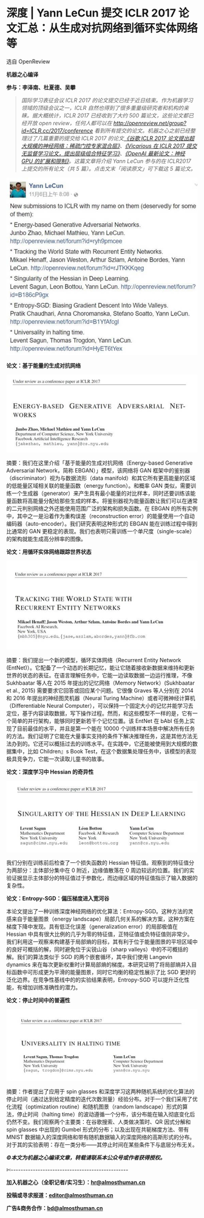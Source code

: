 # 深度 | Yann LeCun 提交 ICLR 2017 论文汇总：从生成对抗网络到循环实体网络等

选自 OpenReview

**机器之心编译**

**参与：李泽南、杜夏德、吴攀**

> *国际学习表征会议 ICLR 2017 的论文提交已经于近日结束。作为机器学习领域的顶级会议之一，ICLR 自然也得到了很多重量级研究者和机构的亲睐。据大概统计，ICLR 2017 已经收到了大约 500 篇论文，这些论文都已经开放 open review，任何人都可以在 http://openreview.net/group?id=ICLR.cc/2017/conference 看到所有提交的论文。机器之心之前已经整理过了几篇重要的提交给 ICLR 2017 的论文[《谷歌 ICLR 2017 论文提出超大规模的神经网络：稀疏门控专家混合层》](http://mp.weixin.qq.com/s?__biz=MzA3MzI4MjgzMw==&mid=2650720367&idx=3&sn=15551131dbd1d1fad15d2752dd78fe83&chksm=871b0c11b06c8507b17d846e7d09b8fc4f0f12267d2f7dd019afa3d0ca3345a8774041ef5c84&scene=21#wechat_redirect)、[《Vicarious 在 ICLR 2017 提交无监督学习论文，提出层级组合特征学习》](http://mp.weixin.qq.com/s?__biz=MzA3MzI4MjgzMw==&mid=2650720285&idx=5&sn=583751084a6855b35f684f582afd7976&chksm=871b0c63b06c857523341e94380cd6b87e84502854886f7aa8fa40ff665166db4ffda8a5ea1b&scene=21#wechat_redirect)、[《OpenAI 最新论文：神经 GPU 的扩展和限制》](http://mp.weixin.qq.com/s?__biz=MzA3MzI4MjgzMw==&mid=2650720257&idx=3&sn=4dfc480bfc70691f5baa44a75a0c1b82&chksm=871b0c7fb06c85696574d7f15d160afd3f45aa669bad4d1589f908c2fe0f56a3f34946bb6e73&scene=21#wechat_redirect)。这篇文章将介绍 Yann LeCun 参与的在 ICLR2017 上提交的所有论文（共 5 篇）。点击文末「阅读原文」可下载这 5 篇论文。*

![](img/f07d2d989852cd34f947c4ff02bc9829.jpg)

**论文：基于能量的生成对抗网络**

**![](img/4ac1d34b8dccbfe8ddd3f6a5f6fd1a58.jpg)** 

摘要：我们在这里介绍「基于能量的生成对抗网络（Energy-based Generative Adversarial Network，简称 EBGAN）」模型，该网络将 GAN 框架中的鉴别器（discriminator）视为与数据流形（data manifold）和其它所有更高能量的区域的低能量区域相关联的能量函数（energy function）。和概率 GAN 类似，需要训练一个生成器（generator）来产生具有最小能量的对比样本，同时还要训练该能量函数将高能量分配给那些生成的样本。将鉴别器视为能量函数让我们可以在通常的二元判别网络之外还能使用范围广泛的架构和损失函数。在 EBGAN 的所有实例中，其中之一是沿着作为重构误差（reconstruction error）的能量使用一个自动编码器（auto-encoder）。我们研究表明这种形式的 EBGAN 能在训练过程中得到比通常的 GAN 更稳定的表现。我们也表明只需训练一个单尺度（single-scale）的架构就能生成高分辨率的图像。

**论文：用循环实体网络跟踪世界状态**

**![](img/a778cf997cceb9e15cdc9aff1a0fa33f.jpg)** 

摘要：我们提出一个新的模型，循环实体网络（Recurrent Entity Network (EntNet)）。它配备了一个动态的长期记忆，能让它随着接收新数据来维持和更新世界的状态的表征。在语言理解任务中，它能一边读取数据一边运行推理，不像 Sukhbaatar 等人在 2015 年提出的记忆网络（Memory Network）(Sukhbaatar et al., 2015) 需要要求它回答或回应某个问题。它很像 Graves 等人分别在 2014 和 2016 年提出的神经图灵机器（Neural Turing Machine）或者可微神经计算机（Differentiable Neural Computer），可以保持一个固定大小的记忆并能学习去定位，基于内容读取数据，写下操作过程。然而，和这些模型不一样的是，它有一个简单的并行架构，能够同时更新若干个记忆位置。该 EntNet 在 bAbI 任务上实现了目前最佳的水平，并且是第一个能在 10000 个训练样本场景中解决所有任务的方法。我们证明了它能在大量事实支持的条件下解决推理任务，这是其他方法无法办到的。它还可以概括过去的训练水平。在实践中，它还能被使用到大规模的数据集中，比如 Children』s Book Test，在这个数据集处理任务中，该模型的表现极具竞争力，它能一次读取儿童书的故事。

**论文：深度学习中 Hessian 的奇异性**

**![](img/f6a5192cdd8a4a16f6841b5d98814b69.jpg)**

我们分别在训练前后检查了一个损失函数的 Hessian 特征值。观察到的特征值分为两部分：主体部分集中在 0 附近，边缘值散落在 0 周边较远的位置。我们的实验证据显示主体部分的特征值过于参数化，而边缘区域的特征值指示了输入数据的复杂性。

**论文：Entropy-SGD：偏压梯度进入宽河谷**

本论文提出了一种训练深度神经网络的优化算法：Entropy-SGD。这种方法的灵感来自于能量图景（energy landscape）局部几何关系的解决方案，这种方案在梯度下降中发现。具有低泛化误差（generalization error）的局部极值在 Hessian 中具有很大比例的几乎为零的特征值，正特征值或负特征值则非常少。我们利用这一观察来构建基于局部熵的目标，其有利于位于能量图景的平坦区域中的良好可概括的解，同时避免位于尖锐山谷（sharp valleys）中的不可概括的解。我们的算法类似于 SGD 的两个嵌套循环，其中我们使用 Langevin dynamics 来在每次更新权重时计算局部熵的梯度。本研究证明了将局部熵并入目标函数中可形成更为平滑的能量图景，同时它均衡的稳定性展示了比 SGD 更好的泛化边界。在竞争性基线中的的实验结果表明，Entropy-SGD 可以提升泛化性能，有增加训练准确性的潜力。

**论文：停止时间中的普遍性**

![](img/0b2e5e723e38f1f08fec2ebe75bf2dfd.jpg)

摘要：作者提出了应用于 spin glasses 和深度学习这两种随机系统的优化算法的停止时间（通过达到给定精度的迭代次数测量）经验分布。对于一个我们采用了优化流程（optimization routine）和随机图景（random landscape）形式的算法，停止时间（halting time）的波动遵循一个分布，该分布能在输入彻底变化后仍然不变。我们观察两个主要类：在谷歌搜索、人类做决策时、QR 因式分解和 spin glasses 中出现的 Gumbel 形式的分布；以及出现在共轭梯度方法、带有 MNIST 数据输入的深度网络和带有随机数据输入的深度网络的高斯形式的分布。对于其的实验表明：存在一类分布——其停止时间在某些条件下与底层分布无关。

******©本文为机器之心编译文章，***转载请联系本公众号或作者获得授权******。***

✄------------------------------------------------

**加入机器之心（全职记者/实习生）：hr@almosthuman.cn**

**投稿或寻求报道：editor@almosthuman.cn**

**广告&商务合作：bd@almosthuman.cn**